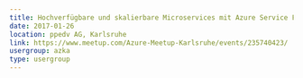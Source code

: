 ```yaml
---
title: Hochverfügbare und skalierbare Microservices mit Azure Service Fabric
date: 2017-01-26
location: ppedv AG, Karlsruhe
link: https://www.meetup.com/Azure-Meetup-Karlsruhe/events/235740423/
usergroup: azka
type: usergroup
---
```

